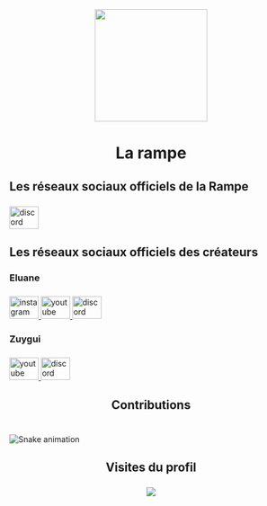 <div align="center">
  <img height="200" src="https://avatars.githubusercontent.com/u/117464168?s=200&v=4"  />
</div>

###

<h1 align="center">La rampe</h1>

###

<h2 align="left">Les réseaux sociaux officiels de la Rampe</h2>

###

<div align="left">
  <a href="https://discord.com/invite/D9rzvjBaxw" target="_blank">
    <img src="https://raw.githubusercontent.com/maurodesouza/profile-readme-generator/master/src/assets/icons/social/discord/default.svg" width="52" height="40" alt="discord logo"  />
  </a>
</div>

###

<h2 align="left">Les réseaux sociaux officiels des créateurs</h2>

###

<h3 align="left">Eluane</h3>

###

<div align="left">
  <a href="https://www.instagram.com/elu_nassss/" target="_blank">
    <img src="https://raw.githubusercontent.com/maurodesouza/profile-readme-generator/master/src/assets/icons/social/instagram/default.svg" width="52" height="40" alt="instagram logo"  />
  </a>
  <a href="https://www.youtube.com/channel/UCRQT8Uw23OLyVCOVVjCQ7Fg" target="_blank">
    <img src="https://raw.githubusercontent.com/maurodesouza/profile-readme-generator/master/src/assets/icons/social/youtube/default.svg" width="52" height="40" alt="youtube logo"  />
  </a>
  <a href="https://discordapp.com/users/460871057205624844" target="_blank">
    <img src="https://raw.githubusercontent.com/maurodesouza/profile-readme-generator/master/src/assets/icons/social/discord/default.svg" width="52" height="40" alt="discord logo"  />
  </a>
</div>

###

<h3 align="left">Zuygui</h3>

###

<div align="left">
  <a href="https://youtube.com/@waterdrop-io" target="_blank">
    <img src="https://raw.githubusercontent.com/maurodesouza/profile-readme-generator/master/src/assets/icons/social/youtube/default.svg" width="52" height="40" alt="youtube logo"  />
  </a>
  <a href="https://discordapp.com/users/841707463212269619" target="_blank">
    <img src="https://raw.githubusercontent.com/maurodesouza/profile-readme-generator/master/src/assets/icons/social/discord/default.svg" width="52" height="40" alt="discord logo"  />
  </a>
</div>

###

<h2 align="center">Contributions</h2>

###

<br clear="both">

<img src="https://raw.githubusercontent.com/la-rampe/.github/blob/output/snake.svg" alt="Snake animation" />

###

<h2 align="center">Visites du profil</h2>

###

<div align="center">
  <img src="https://profile-counter.glitch.me/l/count.svg?"  />
</div>

###
